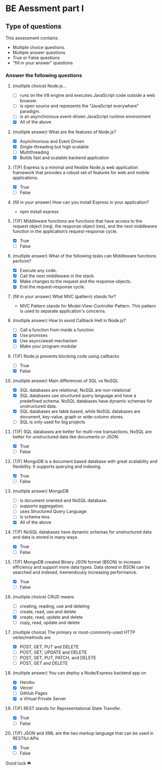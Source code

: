 # BE Aessment part I

## Type of questions

This assessment contains:

- Multiple choice questions.
- Multiple answer questions
- True or False questions
- "fill in your answer" questions

### Answer the following questions

1.  (multiple choice) Node.js...

    - [ ] runs on the V8 engine and executes JavaScript code outside a web browser.
    - [ ] is open source and represents the "JavaScript everywhere" paradigm.
    - [ ] is an asynchronous event-driven JavaScript runtime environment
    - [x] All of the above

1.  (multiple answer) What are the features of Node.js?

    - [x] Asynchronous and Event Driven
    - [x] Single-threading but high scalable
    - [ ] Multithreading
    - [x] Builds fast and scalable backend application

1.  (T/F) Express is a minimal and flexible Node.js web application framework that provides a robust set of features for web and mobile applications.

    - [x] True
    - [ ] False

1.  (fill in your answer) How can you install Express in your application?

    - npm install express

1.  (T/F) Middleware functions are functions that have access to the request object (req), the response object (res), and the next middleware function in the application’s request-response cycle.

    - [x] True
    - [ ] False

1.  (multiple answer) What of the following tasks can Middleware functions perform?

    - [x] Execute any code.
    - [x] Call the next middleware in the stack.
    - [x] Make changes to the request and the response objects.
    - [x] End the request-response cycle.

1.  (fill in your answer) What MVC (pattern) stands for?

    - MVC Pattern stands for Model-View-Controller Pattern. This pattern is used to separate application's concerns.

1.  (multiple answer) How to avoid Callback Hell in Node.js?

    - [ ] Call a function from inside a function
    - [x] Use promises
    - [x] Use async/await mechanism
    - [ ] Make your program modular

1.  (T/F) Node.js prevents blocking code using callbacks

    - [ ] True
    - [x] False

1.  (multiple answer) Main differences of SQL vs NoSQL

    - [x] SQL databases are relational, NoSQL are non-relational
    - [x] SQL databases use structured query language and have a predefined schema. NoSQL databases have dynamic schemas for unstructured data.
    - [x] SQL databases are table based, while NoSQL databases are document, key-value, graph or wide-column stores.
    - [ ] SQL is only used for big projects

1.  (T/F) SQL databases are better for multi-row transactions, NoSQL are better for unstructured data like documents or JSON.

    - [x] True
    - [ ] False

1.  (T/F) MongoDB is a document based database with great scalability and flexibility. It supports querying and indexing.

    - [x] True
    - [ ] False

1.  (multiple answer) MongoDB

    - [ ] is document oriented and NoSQL database.
    - [ ] supports aggregation.
    - [ ] uses Structured Query Language.
    - [ ] is schema less.
    - [x] All of the above

1.  (T/F) NoSQL databases have dynamic schemas for unstructured data and data is stored in many ways.

    - [x] True
    - [ ] False

1.  (T/F) MongoDB created Binary JSON format (BSON) to increase efficiency and support more data types. Data stored in BSON can be searched and indexed, tremendously increasing performance.

    - [x] True
    - [ ] False

1.  (multiple choice) CRUD means

    - [ ] creating, reading, use and deleting
    - [ ] create, read, use and delete
    - [x] create, read, update and delete
    - [ ] copy, read, update and delete

1.  (multiple choice) The primary or most-commonly-used HTTP verbs/methods are

    - [x] POST, GET, PUT and DELETE
    - [ ] POST, GET, UPDATE and DELETE
    - [ ] POST, GET, PUT, PATCH, and DELETE
    - [ ] POST, GET and DELETE

1.  (multiple answer) You can deploy a Node/Express backend app on

    - [x] Heroku
    - [x] Vercel
    - [ ] GitHub Pages
    - [x] a Virtual Private Server

1.  (T/F) REST stands for Representational State Transfer.

    - [x] True
    - [ ] False

1.  (T/F) JSON and XML are the two markup language that can be used in RESTful APIs

    - [x] True
    - [ ] False

Good luck ☘️
